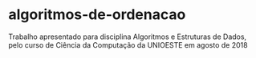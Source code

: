 # algoritmos-de-ordenacao
Trabalho apresentado para disciplina Algoritmos e Estruturas de Dados, pelo curso de Ciência da Computação da UNIOESTE em agosto de 2018
